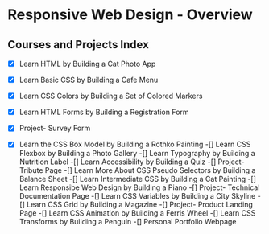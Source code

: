 # Responsive Web Design - Overview

## Courses and Projects Index
-[x] Learn HTML by Building a Cat Photo App
-[x] Learn Basic CSS by Building a Cafe Menu
-[x] Learn CSS Colors by Building a Set of Colored Markers
-[x] Learn HTML Forms by Building a Registration Form
-[x] Project- Survey Form
-[x] Learn the CSS Box Model by Building a Rothko Painting
-[] Learn CSS Flexbox by Building a Photo Gallery
-[] Learn Typography by Building a Nutrition Label
-[] Learn Accessibility by Building a Quiz
-[] Project- Tribute Page
-[] Learn More About CSS Pseudo Selectors by Building a Balance Sheet
-[] Learn Intermediate CSS by Building a Cat Painting
-[] Learn Responsibe Web Design by Building a Piano
-[] Project- Technical Documentation Page
-[] Learn CSS Variables by Building a City Skyline
-[] Learn CSS Grid by Building a Magazine
-[] Project- Product Landing Page
-[] Learn CSS Animation by Building a Ferris Wheel
-[] Learn CSS Transforms by Building a Penguin
-[] Personal Portfolio Webpage

